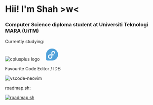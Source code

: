 # Hii! I'm Shah >w<
### Computer Science diploma student at Universiti Teknologi MARA (UiTM)


Currently studying:

<div align="left">
  <img src="https://cdn.jsdelivr.net/gh/devicons/devicon/icons/cplusplus/cplusplus-original.svg" height="40" alt="cplusplus logo"  />
  <img width="12" />
  <img src="https://raw.githubusercontent.com/github/explore/e6b1e7f0fb8d0bf920bd719c7289243138bdc1b4/topics/fedora/fedora.png" height="40" alt="fedora logo"  />
  <img width="12" />
</div>

Favourite Code Editor / IDE:

<div align="left">
  <img src="https://raw.githubusercontent.com/vscode-neovim/vscode-neovim/master/images/icon.png" height="40" alt="vscode-neovim"  />
  <img width="12" />
</div>

roadmap.sh:

<a href="https://roadmap.sh"><img src="https://roadmap.sh/card/wide/687659667bd19b70d0b23af2?variant=dark&roadmaps=java" alt="roadmap.sh"/></a>


###
<!--
**shahxvi/shahxvi** is a ✨ _special_ ✨ repository because its `README.md` (this file) appears on your GitHub profile.

Here are some ideas to get you started:

- 🔭 I’m currently working on ...
- 🌱 I’m currently learning ...
- 👯 I’m looking to collaborate on ...
- 🤔 I’m looking for help with ...
- 💬 Ask me about ...
- 📫 How to reach me: ...
- 😄 Pronouns: ...
- ⚡ Fun fact: ...
-->
